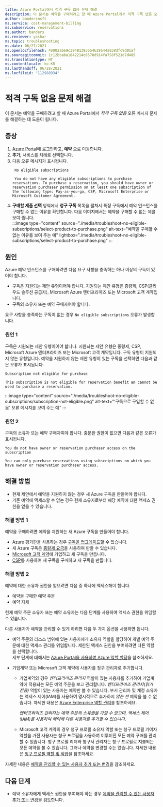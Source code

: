```yaml
---
title: Azure Portal에서 적격 구독 없음 문제 해결
description: 이 문서는 예약을 구매하려고 할 때 Azure Portal에서 적격 구독 없음 오류 메시지 문제를 해결하는 데 도움이 됩니다.
author: bandersmsft
ms.service: cost-management-billing
ms.subservice: reservations
ms.author: banders
ms.reviewer: yashar
ms.topic: troubleshooting
ms.date: 06/27/2021
ms.openlocfilehash: 40002ab69c39481393654629a44a038dfc9d01af
ms.sourcegitcommit: 1c12bbaba1842214c6578d914fa758f521d7d485
ms.translationtype: HT
ms.contentlocale: ko-KR
ms.lasthandoff: 06/28/2021
ms.locfileid: "112988934"
---
```

# <a name="troubleshoot-no-eligible-subscriptions"></a>적격 구독 없음 문제 해결

이 문서는 예약을 구매하려고 할 때 Azure Portal에서 *적격 구독 없음* 오류 메시지 문제를 해결하는 데 도움이 됩니다.

## <a name="symptoms"></a>증상

1. [Azure Portal](https://portal.azure.com)에 로그인하고, **예약** 으로 이동합니다.
1. **추가**, 서비스를 차례로 선택합니다.
1. 다음 오류 메시지가 표시됩니다.
   ```
    No eligible subscriptions
    
    You do not have any eligible subscriptions to purchase reservations. To purchase a reservation, you should have owner or reservation purchaser permission on at least one subscription of the following type: Pay-as-you-go, CSP, Microsoft Enterprise or Microsoft Customer Agreement.
    ```
1. **구매할 제품 선택** 영역에서 **청구 구독** 목록을 펼쳐서 특정 구독에서 예약 인스턴스를 구매할 수 없는 이유를 확인합니다. 다음 이미지에서는 예약을 구매할 수 없는 예를 보여 줍니다.  
    :::image type="content" source="./media/troubleshoot-no-eligible-subscriptions/select-product-to-purchase.png" alt-text="예약을 구매할 수 없는 이유를 보여 주는 예" lightbox="./media/troubleshoot-no-eligible-subscriptions/select-product-to-purchase.png" :::

## <a name="cause"></a>원인

Azure 예약 인스턴스를 구매하려면 다음 요구 사항을 충족하는 하나 이상의 구독이 있어야 합니다.

- 구독은 지원되는 제안 유형이어야 합니다. 지원되는 제안 유형은 종량제, CSP(클라우드 솔루션 공급자), Microsoft Azure 엔터프라이즈 또는 Microsoft 고객 계약입니다.
- 구독의 소유자 또는 예약 구매자여야 합니다.

요구 사항을 충족하는 구독이 없는 경우 `No eligible subscriptions` 오류가 발생합니다.

### <a name="cause-1"></a>원인 1

구독은 지원되는 제안 유형이어야 합니다. 지원되는 제안 유형은 종량제, CSP, Microsoft Azure 엔터프라이즈 또는 Microsoft 고객 계약입니다. 구독 유형이 지원되지 않는 유형입니다. 예약을 지원하지 않는 제안 유형이 있는 구독을 선택하면 다음과 같은 오류가 표시됩니다.

```
Subscription not eligible for purchase

This subscription is not eligible for reservation benefit an cannot be used to purchase a reservation.
```

:::image type="content" source="./media/troubleshoot-no-eligible-subscriptions/subscription-not-eligible.png" alt-text="'구독으로 구입할 수 없음' 오류 메시지를 보여 주는 예" :::

### <a name="cause-2"></a>원인 2

구독의 소유자 또는 예약 구매자여야 합니다. 충분한 권한이 없으면 다음과 같은 오류가 표시됩니다.

```
You do not have owner or reservation purchaser access on the subscription

You can only purchase reservations using subscriptions on which you have owner or reservation purchaser access.
```

## <a name="solution"></a>해결 방법

- 현재 제안에서 예약을 지원하지 않는 경우 새 Azure 구독을 만들어야 합니다.
- 기존 예약에 액세스할 수 없는 경우 현재 소유자로부터 해당 예약에 대한 액세스 권한을 얻을 수 있습니다.

### <a name="solution-1"></a>해결 방법 1

예약을 구매하려면 예약을 지원하는 새 Azure 구독을 만들어야 합니다.

- Azure 평가판을 사용하는 경우 [구독을 업그레이드](../manage/upgrade-azure-subscription.md)할 수 있습니다.
- 새 Azure 구독은 [종량제 요금](https://azure.microsoft.com/pricing/purchase-options/pay-as-you-go/)을 사용하여 만들 수 있습니다.
- [Microsoft 고객 계약](https://azure.microsoft.com/pricing/purchase-options/microsoft-customer-agreement/)에 가입하고 새 구독을 만듭니다.
- [CSP](https://www.microsoft.com/solution-providers/home)를 사용하여 새 구독을 구매하고 새 구독을 만듭니다.

### <a name="solution-2"></a>해결 방법 2

예약에 대한 소유자 권한을 얻으려면 다음 중 하나에 액세스해야 합니다.

- 예약을 구매한 예약 주문
- 예약 자체

현재 예약 주문 소유자 또는 예약 소유자는 다음 단계를 사용하여 액세스 권한을 위임할 수 있습니다.

다른 사용자가 예약을 관리할 수 있게 하려면 다음 두 가지 옵션을 사용하면 됩니다.

- 예약 주문의 리소스 범위에 있는 사용자에게 소유자 역할을 할당하여 개별 예약 주문에 대한 액세스 관리를 위임합니다. 제한된 액세스 권한을 부여하려면 다른 역할을 선택합니다.  
     세부 단계에 대해서는 [Azure Portal을 사용하여 Azure 역할 할당](../../role-based-access-control/role-assignments-portal.md)을 참조하세요.

- 기업계약 또는 Microsoft 고객 계약에 사용자를 청구 관리자로 추가합니다.
    - 기업계약의 경우 _엔터프라이즈 관리자_ 역할이 있는 사용자를 추가하여 기업계약에 적용되는 모든 예약 주문을 보고 관리합니다. _엔터프라이즈 관리자(읽기 전용)_ 역할이 있는 사용자는 예약만 볼 수 있습니다. 부서 관리자 및 계정 소유자는 액세스 제어(IAM)를 사용하여 명시적으로 추가하지 _않는 한_ 예약을 볼 수 없습니다. 자세한 내용은 [Azure Enterprise 역할 관리](../manage/understand-ea-roles.md)를 참조하세요.

        _엔터프라이즈 관리자는 예약 주문의 소유권을 가질 수 있으며, 액세스 제어(IAM)를 사용하여 예약에 다른 사용자를 추가할 수 있습니다._
    - Microsoft 고객 계약의 경우 청구 프로필 소유자 역할 또는 청구 프로필 기여자 역할을 가진 사용자는 청구 프로필을 사용하여 이루어진 모든 예약 구매를 관리할 수 있습니다. 청구 프로필 리더와 청구서 관리자는 청구 프로필로 지불되는 모든 예약을 볼 수 있습니다. 그러나 예약을 변경할 수는 없습니다.
    자세한 내용은 [청구 프로필 역할 및 작업](../manage/understand-mca-roles.md#billing-profile-roles-and-tasks)을 참조하세요.

자세한 내용은 [예약을 관리할 수 있는 사용자 추가 또는 변경](manage-reserved-vm-instance.md#who-can-manage-a-reservation-by-default)을 참조하세요.

## <a name="next-steps"></a>다음 단계

- 예약 소유자에게 액세스 권한을 부여해야 하는 경우 [예약을 관리할 수 있는 사용자 추가 또는 변경](manage-reserved-vm-instance.md#who-can-manage-a-reservation-by-default)을 검토합니다.
